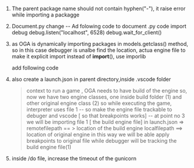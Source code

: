 
1) The parent package name should not contain hyphen("-"), it raise error while importing a packagge
2) Document.py change
    -- Ad folowing code to document .py code
        import debug
        debug.listen("localhost", 6528)
        debug.wait_for_client()
3) as OGA is dynamically importing packages in models.getclass() method,
   so in this case debugger is unalbe find the location, actua engine file
    to make it explicit import instead of __import__(), use imporlib
    
   add following code 

4) also create a launch.json in parent directory,inside .vscode folder
    > context 
        to run a game , OGA needs to have build of the engine
        so, now we have two engine classes, one inside build folder (1) and other original engine class (2)
        so while executing the game, interpreter uses file 1
        -- so make the engine file trackable to debuger and vscode [ so that breakpoints works]
        -- at point no 3 we will be importing file 1 [ the build engine file]
        in launch.json => remotefilepath == > location of the build engine
            localfilepath ==> location of original engine
    in this way  we will be able apply breakpoints to original file while debugger will be tracking the build engine file(1)

5) inside /do file,  increase the timeout of the  gunicorn